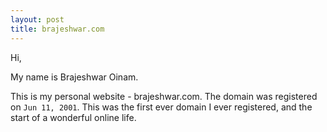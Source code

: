 ```yaml
---
layout: post
title: brajeshwar.com
---
```


Hi,

My name is Brajeshwar Oinam.

This is my personal website - brajeshwar.com. The domain was registered on `Jun 11, 2001`. This was the first ever domain I ever registered, and the start of a wonderful online life.